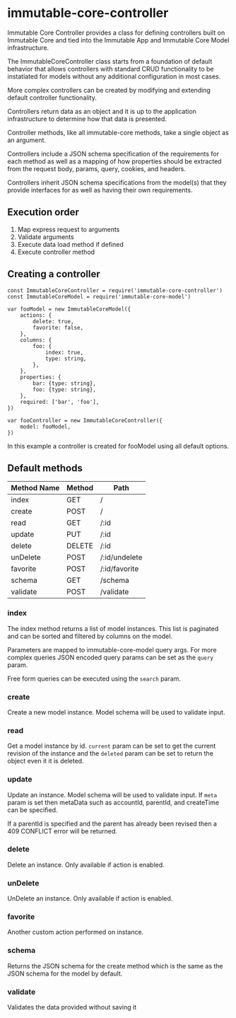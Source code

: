 # immutable-core-controller

Immutable Core Controller provides a class for defining controllers built
on Immutable Core and tied into the Immutable App and Immutable Core Model
infrastructure.

The ImmutableCoreController class starts from a foundation of default behavior
that allows controllers with standard CRUD functionality to be instatiated for models without any additional configuration in most cases.

More complex controllers can be created by modifying and extending default
controller functionality.

Controllers return data as an object and it is up to the application
infrastructure to determine how that data is presented.

Controller methods, like all immutable-core methods, take a single object as an
argument.

Controllers include a JSON schema specification of the requirements for each
method as well as a mapping of how properties should be extracted from the request
body, params, query, cookies, and headers.

Controllers inherit JSON schema specifications from the model(s) that they provide
interfaces for as well as having their own requirements.

## Execution order

1. Map express request to arguments
2. Validate arguments
3. Execute data load method if defined
4. Execute controller method

## Creating a controller

    const ImmutableCoreController = require('immutable-core-controller')
    const ImmutableCoreModel = require('immutable-core-model')

    var fooModel = new ImmutableCoreModel({
        actions: {
            delete: true,
            favorite: false,
        },
        columns: {
            foo: {
                index: true,
                type: string,
            },
        },
        properties: {
            bar: {type: string},
            foo: {type: string},
        },
        required: ['bar', 'foo'],
    })

    var fooController = new ImmutableCoreController({
        model: fooModel,
    })

In this example a controller is created for fooModel using all default options.

## Default methods

Method Name  | Method | Path                         |
-------------|--------|------------------------------|
index        | GET    | /                            |
create       | POST   | /                            |
read         | GET    | /:id                         |
update       | PUT    | /:id                         |
delete       | DELETE | /:id                         |
unDelete     | POST   | /:id/undelete                |
favorite     | POST   | /:id/favorite                |
schema       | GET    | /schema                      |
validate     | POST   | /validate                    |

### index

The index method returns a list of model instances. This list is paginated and
can be sorted and filtered by columns on the model.

Parameters are mapped to immutable-core-model query args. For more complex queries
JSON encoded query params can be set as the `query` param.

Free form queries can be executed using the `search` param.

### create

Create a new model instance. Model schema will be used to validate input.

### read

Get a model instance by id. `current` param can be set to get the current revision
of the instance and the `deleted` param can be set to return the object even it
it is deleted.

### update

Update an instance. Model schema will be used to validate input. If `meta`
param is set then metaData such as accountId, parentId, and createTime can be
specified.

If a parentId is specified and the parent has already been revised then a 409
CONFLICT error will be returned.

### delete

Delete an instance. Only available if action is enabled.

### unDelete

UnDelete an instance. Only available if action is enabled.

### favorite

Another custom action performed on instance.

### schema

Returns the JSON schema for the create method which is the same as the JSON
schema for the model by default.

### validate

Validates the data provided without saving it

